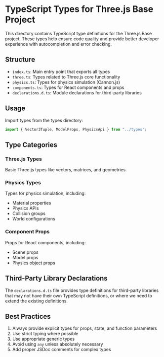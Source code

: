 # TypeScript Types for Three.js Base Project

This directory contains TypeScript type definitions for the Three.js Base project. These types help ensure code quality and provide better developer experience with autocompletion and error checking.

## Structure

- `index.ts`: Main entry point that exports all types
- `three.ts`: Types related to Three.js core functionality
- `physics.ts`: Types for physics simulation (Cannon.js)
- `components.ts`: Types for React components and props
- `declarations.d.ts`: Module declarations for third-party libraries

## Usage

Import types from the types directory:

```typescript
import { Vector3Tuple, ModelProps, PhysicsApi } from "../types";
```

## Type Categories

### Three.js Types

Basic Three.js types like vectors, matrices, and geometries.

### Physics Types

Types for physics simulation, including:

- Material properties
- Physics APIs
- Collision groups
- World configurations

### Component Props

Props for React components, including:

- Scene props
- Model props
- Physics object props

## Third-Party Library Declarations

The `declarations.d.ts` file provides type definitions for third-party libraries that may not have their own TypeScript definitions, or where we need to extend the existing definitions.

## Best Practices

1. Always provide explicit types for props, state, and function parameters
2. Use strict typing where possible
3. Use appropriate generic types
4. Avoid using `any` unless absolutely necessary
5. Add proper JSDoc comments for complex types
